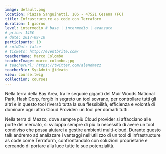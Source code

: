 ```yaml
---
image: default.png
location: Piazza Sanguinetti, 106 - 47521 Cesena (FC)
title: Infrastructure as code con Terraform
duration: 1 giorno
level: intermedio # base | intermedio | avanzato
# price: 145€
# date: 2017-09-10
participants: 10
# soldOut: false
# tickets: http://eventbrite.com/
teacherName: Marco Colombo
teacherImage: marco-colombo.jpg
# teacherUrl: https://twitter.com/alendmazz
teacherBio: SysAdmin @ideato
view: course.twig
collection: courses
---
```


Nella terra della Bay Area, tra le sequoie giganti del Muir Woods National Park, HashiCorp, forgiò in segreto un tool sovrano, per controllare tutti gli altri e in questo tool riversò tutta la sua flessibilità, efficienza e volontà di dominare ogni altro Cloud Provider: un tool per domarli tutti.

Nella terra di Mezzo, dove sempre più Cloud provider si affacciano alle porte del mercato, si sviluppa sempre di più la necessità di avere un tool condiviso che possa aiutarci a gestire ambienti multi-cloud.  Durante questo talk andremo ad analizzare i vantaggi nell’utilizzo di un tool di Infrastructure as code come Terraform, confrontandolo con soluzioni proprietarie e cercando di portare alla luce tutte le sue potenzialità.
